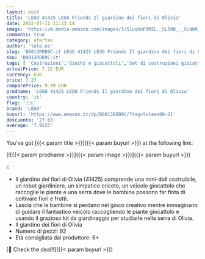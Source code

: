 ```yaml
---
layout: post
title: 'LEGO 41425 LEGO Friends Il giardino dei fiori di Olivia'
date: 2022-07-11 11:23:14
image: 'https://m.media-amazon.com/images/I/51uqUoPDMZL._SL500_._SL400_.jpg'
comments: true
category: ofertas
author: 'tole.es'
slug: 'B0813RDB9C-it LEGO 41425 LEGO Friends Il giardino dei fiori di Olivia'
sku: 'B0813RDB9C-it'
tags: [ 'Costruzioni','Giochi e giocattoli','Set di costruzioni giocattolo','lego','🇮🇹', ]
actualPrice: 7.23 EUR
currency: EUR
price: 7.23
comparePrice: 9.99 EUR
prodname: 'LEGO 41425 LEGO Friends Il giardino dei fiori di Olivia'
country: 'it'
flag: '🇮🇹'
brand: 'LEGO'
buyurl: 'https://www.amazon.it/dp/B0813RDB9C/?tag=tolees00-21'
descuento: '27.63'
average: '7.9125'
---
```


You've got [{{< param title >}}]({{< param buyurl >}}) at the following link:

[![{{< param prodname >}}]({{< param image >}})]({{< param buyurl >}})

ℹ️:

- Il giardino dei fiori di Olivia (41425) comprende una mini-doll costruibile, un robot giardiniere, un simpatico criceto, un veicolo giocattolo che raccoglie le piante e una serra dove le bambine possono far finta di coltivare fiori e frutti.
- Lascia che le bambine si perdano nel gioco creativo mentre immaginano di guidare il fantastico veicolo raccogliendo le piante giocattolo e usando il grazioso kit da giardinaggio per studiarle nella serra di Olivia.
- Il giardino dei fiori di Olivia
- Numero di pezzi: 92
- Età consigliata dal produttore: 6+

[🛒 Check the deal!!]({{< param buyurl >}})
